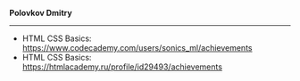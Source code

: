 **Polovkov Dmitry** 
***
* HTML CSS Basics: https://www.codecademy.com/users/sonics_ml/achievements
* HTML CSS Basics: https://htmlacademy.ru/profile/id29493/achievements